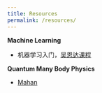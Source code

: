 ```yaml
---
title: Resources
permalink: /resources/
---
```


**Machine Learning**
- 机器学习入门，[吴恩达课程](https://www.bilibili.com/video/BV1owrpYKEtP/?spm_id_from=333.337.search-card.all.click)

**Quantum Many Body Physics**
- [Mahan](../books/Mahan2000_Book_Many-ParticlePhysics.pdf)